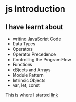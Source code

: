 # js Introduction
**I have learnt about**
-
- writing JavaScript Code
- Data Types
- Operators
- Operator Precedence
- Controlling the Program Flow
- Functions
- oBjects and Arrays
- Module Pattern
- Intrinsic Objects
- var, let, const

This is where I started [link](https://developer.mozilla.org/en-US/docs/Learn/Getting_started_with_the_web/JavaScript_basics)
